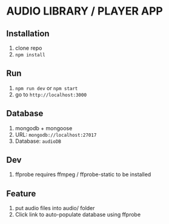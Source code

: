 # AUDIO LIBRARY / PLAYER APP

## Installation

1. clone repo
2. `npm install`

## Run

1. `npm run dev` or `npm start`
2. go to `http://localhost:3000`

## Database

1. mongodb + mongoose
2. URL: `mongodb://localhost:27017`
3. Database: `audioDB`

## Dev

1. ffprobe requires ffmpeg / ffprobe-static to be installed

## Feature

1. put audio files into audio/ folder
2. Click link to auto-populate database using ffprobe
